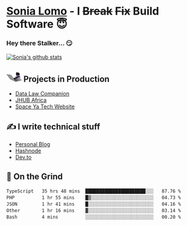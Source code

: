 # [Sonia Lomo](https://sonylomo.github.io/) - I ~~Break~~ ~~Fix~~ Build Software 😇
### Hey there Stalker... 😏 

<a href="https://github.com/sonylomo/github-readme-stats">
  <img align="center" src="https://media.giphy.com/media/lU05nFSW6Y2A/giphy.gif" alt="Sonia's github stats" />
</a>

## <img src="assets/devcat.gif" width="40"> Projects in Production
- [Data Law Companion](https://datalawcompanion.org/)
- [JHUB Africa](https://jhubafrica.com/)
- [Space Ya Tech Website](https://www.spaceyatech.com/)

## ✍️ I write technical stuff
- [Personal Blog](https://sonylomo-github-io.vercel.app/blog)
- [Hashnode](https://sonylomo.hashnode.dev/)
- [Dev.to](https://dev.to/sonylomo)

## 🤡 On the Grind
<!--START_SECTION:waka-->

```txt
TypeScript   35 hrs 48 mins  ██████████████████████░░░   87.76 %
PHP          1 hr 55 mins    █▒░░░░░░░░░░░░░░░░░░░░░░░   04.73 %
JSON         1 hr 41 mins    █░░░░░░░░░░░░░░░░░░░░░░░░   04.16 %
Other        1 hr 16 mins    ▓░░░░░░░░░░░░░░░░░░░░░░░░   03.14 %
Bash         4 mins          ░░░░░░░░░░░░░░░░░░░░░░░░░   00.20 %
```

<!--END_SECTION:waka-->
